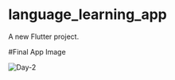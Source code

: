 # language_learning_app

A new Flutter project.

#Final App Image

![Day-2](https://user-images.githubusercontent.com/62948764/119382150-5edae780-bce1-11eb-935e-f05ab56eacf4.jpg)
